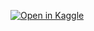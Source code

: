 [![Open in Kaggle](https://upload.wikimedia.org/wikipedia/commons/5/5d/Kaggle_Logo.svg)](https://www.kaggle.com/code/rupify/cifar10-pytorch)
